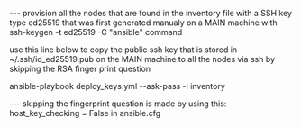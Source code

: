 --- provision all the nodes that are found in the inventory file with a SSH key type ed25519
that was first generated manualy on a MAIN machine with ssh-keygen -t ed25519 -C "ansible" command

use this line below to copy the public ssh key that is stored in ~/.ssh/id_ed25519.pub on the MAIN machine
to all the nodes via ssh by skipping the RSA finger print question



ansible-playbook deploy_keys.yml --ask-pass -i inventory


--- skipping the fingerprint question is made by using this: host_key_checking = False  in ansible.cfg
